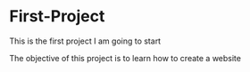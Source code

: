 # First-Project
This is the first project I am going to start

The objective of this project is to learn how to create a website
